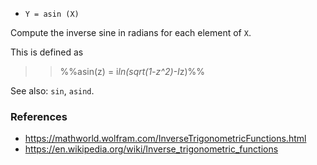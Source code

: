 * `Y = asin (X)`

Compute the inverse sine in radians for each element of `X`.

This is defined as

>> %%asin(z) = i*ln(sqrt(1-z^2)-I*z)%%

See also: `sin`, `asind`.

### References

* https://mathworld.wolfram.com/InverseTrigonometricFunctions.html
* https://en.wikipedia.org/wiki/Inverse_trigonometric_functions
